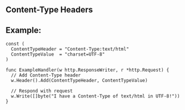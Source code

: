 Content-Type Headers
-------

## Example:

	const (
	  ContentTypeHeader = "Content-Type:text/html"
	  ContentTypeValue  = "charset=UTF-8"
	)

	func ExampleHandler(w http.ResponseWriter, r *http.Request) {
	  // Add Content-Type header
	  w.Header().Add(ContentTypeHeader, ContentTypeValue)

	  // Respond with request
	  w.Write([]byte("I have a Content-Type of text/html in UTF-8!"))
	}
